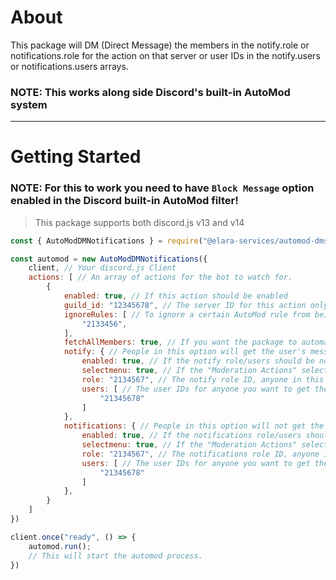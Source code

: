 # About
This package will DM (Direct Message) the members in the notify.role or notifications.role for the action on that server or user IDs in the notify.users or notifications.users arrays.

### **NOTE: This works along side Discord's built-in AutoMod system**

----

# **Getting Started**
### **NOTE: For this to work you need to have `Block Message` option enabled in the Discord built-in AutoMod filter!**
> This package supports both discord.js v13 and v14 

```js
const { AutoModDMNotifications } = require("@elara-services/automod-dms");

const automod = new AutoModDMNotifications({
    client, // Your discord.js Client 
    actions: [ // An array of actions for the bot to watch for. 
        {
            enabled: true, // If this action should be enabled
            guild_id: "12345678", // The server ID for this action only.
            ignoreRules: [ // To ignore a certain AutoMod rule from being sent to notify/notification users
                "2133456", 
            ],
            fetchAllMembers: true, // If you want the package to automatically fetch all members for the provided server ID (REQUIRES: 'GUILD_MEMBERS' intent)
            notify: { // People in this option will get the user's message content or what got filtered. 
                enabled: true, // If the notify role/users should be notified
                selectmenu: true, // If the "Moderation Actions" select menu should be sent in DMs to the notify.role members or notify.users people 
                role: "2134567", // The notify role ID, anyone in this role will get DM Notify Alerts
                users: [ // The user IDs for anyone you want to get the DM Notify Alerts
                    "21345678"
                ]
            },
            notifications: { // People in this option will not get the user's message content or what got filtered. 
                enabled: true, // If the notifications role/users should be notified
                selectmenu: true, // If the "Moderation Actions" select menu should be sent in DMs to the notifications.role members or notifications.users people 
                role: "2134567", // The notifications role ID, anyone in this role will get DM Notifications Alerts
                users: [ // The user IDs for anyone you want to get the DM Notifications Alerts
                    "21345678"
                ]
            },
        }
    ]
})

client.once("ready", () => {
    automod.run();
    // This will start the automod process. 
})
```